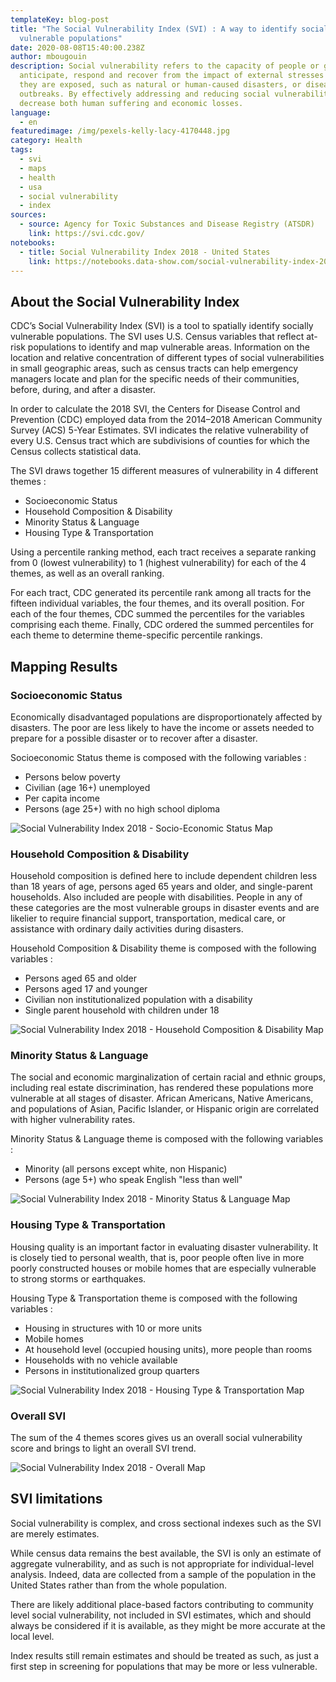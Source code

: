 ```yaml
---
templateKey: blog-post
title: "The Social Vulnerability Index (SVI) : A way to identify socially
  vulnerable populations"
date: 2020-08-08T15:40:00.238Z
author: mbougouin
description: Social vulnerability refers to the capacity of people or groups to
  anticipate, respond and recover from the impact of external stresses to which
  they are exposed, such as natural or human-caused disasters, or disease
  outbreaks. By effectively addressing and reducing social vulnerability, we can
  decrease both human suffering and economic losses.
language:
  - en
featuredimage: /img/pexels-kelly-lacy-4170448.jpg
category: Health
tags:
  - svi
  - maps
  - health
  - usa
  - social vulnerability
  - index
sources:
  - source: Agency for Toxic Substances and Disease Registry (ATSDR)
    link: https://svi.cdc.gov/
notebooks:
  - title: Social Vulnerability Index 2018 - United States
    link: https://notebooks.data-show.com/social-vulnerability-index-2018-united-states/#social-vulnerability-index-2018-united-states
---
```

## About the Social Vulnerability Index

CDC’s Social Vulnerability Index (SVI) is a tool to spatially identify socially vulnerable populations. The SVI uses U.S. Census variables that reflect at-risk populations to identify and map vulnerable areas. Information on the location and relative concentration of different types of social vulnerabilities in small geographic areas, such as census tracts can help emergency managers locate and plan for the specific needs of their communities, before, during, and after a disaster.

In order to calculate the 2018 SVI, the Centers for Disease Control and Prevention (CDC) employed data from the 2014–2018 American Community Survey (ACS) 5-Year Estimates. SVI indicates the relative vulnerability of every U.S. Census tract which are subdivisions of counties for which the Census collects statistical data.

The SVI draws together 15 different measures of vulnerability in 4 different themes : 

* Socioeconomic Status
* Household Composition & Disability
* Minority Status & Language
* Housing Type & Transportation

Using a percentile ranking method, each tract receives a separate ranking from 0 (lowest vulnerability) to 1 (highest vulnerability) for each of the 4 themes, as well as an overall ranking.

For each tract, CDC generated its percentile rank among all tracts for the fifteen individual variables, the four themes, and its overall position. For each of the four themes, CDC summed the percentiles for the variables comprising each theme. Finally, CDC ordered the summed percentiles for each theme to determine theme-specific percentile rankings.

## Mapping Results

### Socioeconomic Status

Economically disadvantaged populations are disproportionately affected by disasters. The poor are less likely to have the income or assets needed to prepare for a possible disaster or to recover after a disaster.

Socioeconomic Status theme is composed with the following variables :

* Persons below poverty
* Civilian (age 16+) unemployed
* Per capita income
* Persons (age 25+) with no high school diploma

![Social Vulnerability Index 2018 - Socio-Economic Status Map](/img/svi_2018_socio_economic_status_map.png "Social Vulnerability Index 2018 - Socio-Economic Status Map")

### Household Composition & Disability

Household composition is defined here to include dependent children less than 18 years of age, persons aged 65 years and older, and single-parent households. Also included are people with disabilities. People in any of these categories are the most vulnerable groups in disaster events and are likelier to require financial support, transportation, medical care, or assistance with ordinary daily activities during disasters.

Household Composition & Disability theme is composed with the following variables :

* Persons aged 65 and older
* Persons aged 17 and younger
* Civilian non institutionalized population with a disability
* Single parent household with children under 18

![Social Vulnerability Index 2018 - Household Composition & Disability Map](/img/svi_2018_household_composition_and_disability_map.png "Social Vulnerability Index 2018 - Household Composition & Disability Map")

### Minority Status & Language

The social and economic marginalization of certain racial and ethnic groups, including real estate discrimination, has rendered these populations more vulnerable at all stages of disaster. African Americans, Native Americans, and populations of Asian, Pacific Islander, or Hispanic origin are correlated with higher vulnerability rates.

Minority Status & Language theme is composed with the following variables :

* Minority (all persons except white, non Hispanic)
* Persons (age 5+) who speak English "less than well"

![Social Vulnerability Index 2018 - Minority Status & Language Map](/img/svi_2018_minority_status_and_language_map.png "Social Vulnerability Index 2018 - Minority Status & Language Map")

### Housing Type & Transportation

Housing quality is an important factor in evaluating disaster vulnerability. It is closely tied to personal wealth, that is, poor people often live in more poorly constructed houses or mobile homes that are especially vulnerable to strong storms or earthquakes.

Housing Type & Transportation theme is composed with the following variables :

* Housing in structures with 10 or more units
* Mobile homes
* At household level (occupied housing units), more people than rooms
* Households with no vehicle available
* Persons in institutionalized group quarters

![Social Vulnerability Index 2018 - Housing Type & Transportation Map](/img/svi_2018_housing_type_and_transportation_map.png "Social Vulnerability Index 2018 - Housing Type & Transportation Map")

### Overall SVI

The sum of the 4 themes scores gives us an overall social vulnerability score and brings to light an overall SVI trend.

![Social Vulnerability Index 2018 - Overall Map](/img/svi_2018_overall_map.png "Social Vulnerability Index 2018 - Overall Map")

## SVI limitations

Social vulnerability is complex, and cross sectional indexes such as the SVI are merely estimates.

While census data remains the best available, the SVI is only an estimate of aggregate vulnerability, and as such is not appropriate for individual-level analysis. Indeed, data are collected from a sample of the population in the United States rather than from the whole population.

There are likely additional place-based factors contributing to community level social vulnerability, not included in SVI estimates, which and should always be considered if it is available, as they might be more accurate at the local level.

Index results still remain estimates and should be treated as such, as just a first step in screening for populations that may be more or less vulnerable.